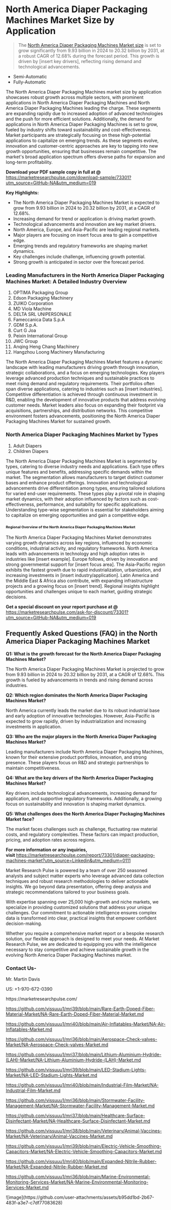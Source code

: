 <h1>North America Diaper Packaging Machines Market&nbsp;Size by Application</h1><blockquote><p>The <a href="https://marketresearchpulse.com/download-sample/73301?utm_source=GitHub-NA&amp;utm_medium=019">North America Diaper Packaging Machines Market size</a> is set to grow significantly from 9.93 billion in 2024 to 20.32 billion by 2031, at a robust CAGR of 12.68% during the forecast period. This growth is driven by [insert key drivers], reflecting rising demand and technological advancements.</p></blockquote><ul><li>Semi-Automatic<li> Fully-Automatic</li></ul><p>The North America Diaper Packaging Machines market size by application showcases robust growth across multiple sectors, with prominent applications in North America Diaper Packaging Machines and North America Diaper Packaging Machines leading the charge. These segments are expanding rapidly due to increased adoption of advanced technologies and the push for more efficient solutions. Additionally, the demand for applications in North America Diaper Packaging Machines is set to grow, fueled by industry shifts toward sustainability and cost-effectiveness. Market participants are strategically focusing on these high-potential applications to capitalize on emerging trends. As these segments evolve, innovation and customer-centric approaches are key to tapping into new growth opportunities, ensuring that businesses remain competitive. The market's broad application spectrum offers diverse paths for expansion and long-term profitability.</p><p><strong>Download your PDF sample copy in full at @ </strong><a href="https://marketresearchpulse.com/download-sample/73301?utm_source=GitHub-NA&amp;utm_medium=019">https://marketresearchpulse.com/download-sample/73301?utm_source=GitHub-NA&amp;utm_medium=019</a></p><p><strong>Key Highlights: </strong></p><ul><li>The North America Diaper Packaging Machines Market is expected to grow from 9.93 billion in 2024 to 20.32 billion by 2031, at a CAGR of 12.68%.</li><li>Increasing demand for trend or application is driving market growth.</li><li>Technological advancements and innovation are key market drivers.</li><li>North America, Europe, and Asia-Pacific are leading regional markets.</li><li>Major players are focusing on insert focus area to gain a competitive edge.</li><li>Emerging trends and regulatory frameworks are shaping market dynamics.</li><li>Key challenges include challenge, influencing growth potential.</li><li>Strong growth is anticipated in sector over the forecast period.</li></ul><h3>Leading Manufacturers in the North America Diaper Packaging Machines Market: A Detailed Industry Overview</h3><ol><li>OPTIMA Packaging Group</li><li>Edson Packaging Machinery</li><li>ZUIKO Corporation</li><li>MD Viola Machine</li><li>DELTA SRL UNIPERSONALE</li><li>Fameccanica Data S.p.A</li><li>GDM S.p.A.</li><li>Curt G Joa</li><li>Peixin International Group</li><li>JWC Group</li><li>Anqing Heng Chang Machinery</li><li>Hangzhou Loong Machinery Manufacturing</li></ol><div class="flex max-w-full flex-col flex-grow"><div class="min-h-8 text-message flex w-full flex-col items-end gap-2 whitespace-normal break-words [.text-message+&amp;]:mt-5" dir="auto" data-message-author-role="assistant" data-message-id="fd8432e4-4910-450d-b182-61b7bfb0a01f" data-message-model-slug="gpt-4o"><div class="flex w-full flex-col gap-1 empty:hidden first:pt-[3px]"><div class="markdown prose w-full break-words dark:prose-invert light"><p>The North America Diaper Packaging Machines Market features a dynamic landscape with leading manufacturers driving growth through innovation, strategic collaborations, and a focus on emerging technologies. Key players leverage advanced production techniques and sustainable practices to meet rising demand and regulatory requirements. Their portfolios often span diverse applications, catering to industries such as [insert industries]. Competitive differentiation is achieved through continuous investment in R&amp;D, enabling the development of innovative products that address evolving customer needs. Market leaders also focus on expanding their footprint via acquisitions, partnerships, and distribution networks. This competitive environment fosters advancements, positioning the North America Diaper Packaging Machines Market for sustained growth.</p></div></div></div></div><h3>North America Diaper Packaging Machines Market by Types</h3><ol><li>Adult Diapers<li> Children Diapers</li></ol><div class="flex max-w-full flex-col flex-grow"><div class="min-h-8 text-message flex w-full flex-col items-end gap-2 whitespace-normal break-words [.text-message+&amp;]:mt-5" dir="auto" data-message-author-role="assistant" data-message-id="084470be-0bb7-4664-bddf-5156b4f41249" data-message-model-slug="gpt-4o-mini"><div class="flex w-full flex-col gap-1 empty:hidden first:pt-[3px]"><div class="markdown prose w-full break-words dark:prose-invert light"><p>The North America Diaper Packaging Machines Market is segmented by types, catering to diverse industry needs and applications. Each type offers unique features and benefits, addressing specific demands within the market. The segmentation allows manufacturers to target distinct customer bases and enhance product offerings. Innovation and technological advancements drive differentiation among types, ensuring tailored solutions for varied end-user requirements. These types play a pivotal role in shaping market dynamics, with their adoption influenced by factors such as cost-effectiveness, performance, and suitability for specific applications. Understanding type-wise segmentation is essential for stakeholders aiming to capitalize on emerging opportunities and gain a competitive edge.</p></div></div></div></div><h3><span style="font-size: 11px;">Regional Overview of the North America Diaper Packaging Machines Market</span></h3><div class="flex max-w-full flex-col flex-grow"><div class="min-h-8 text-message flex w-full flex-col items-end gap-2 whitespace-normal break-words [.text-message+&amp;]:mt-5" dir="auto" data-message-author-role="assistant" data-message-id="e9038762-ce64-4e30-91c9-9bd413514231" data-message-model-slug="gpt-4o-mini"><div class="flex w-full flex-col gap-1 empty:hidden first:pt-[3px]"><div class="markdown prose w-full break-words dark:prose-invert light"><p>The North America Diaper Packaging Machines Market demonstrates varying growth dynamics across key regions, influenced by economic conditions, industrial activity, and regulatory frameworks. North America leads with advancements in technology and high adoption rates in industries like [insert example]. Europe follows, driven by innovation and strong governmental support for [insert focus area]. The Asia-Pacific region exhibits the fastest growth due to rapid industrialization, urbanization, and increasing investments in [insert industry/application]. Latin America and the Middle East &amp; Africa also contribute, with expanding infrastructure projects and a growing focus on [insert trend]. Regional insights highlight opportunities and challenges unique to each market, guiding strategic decisions.</p></div></div></div></div><p><strong>Get a special discount on your report purchase at @ </strong><a href="https://marketresearchpulse.com/ask-for-discount/73301?utm_source=GitHub-NA&amp;utm_medium=019">https://marketresearchpulse.com/ask-for-discount/73301?utm_source=GitHub-NA&amp;utm_medium=019</a></p><h2>Frequently Asked Questions (FAQ) in the North America Diaper Packaging Machines Market</h2><p><strong>Q1: What is the growth forecast for the North America Diaper Packaging Machines Market?</strong></p><p>The North America Diaper Packaging Machines Market is projected to grow from 9.93 billion in 2024 to 20.32 billion by 2031, at a CAGR of 12.68%. This growth is fueled by advancements in trends and rising demand across industries.</p><p><strong>Q2: Which region dominates the North America Diaper Packaging Machines Market?</strong></p><p>North America currently leads the market due to its robust industrial base and early adoption of innovative technologies. However, Asia-Pacific is expected to grow rapidly, driven by industrialization and increasing investments in application.</p><p><strong>Q3: Who are the major players in the North America Diaper Packaging Machines Market?</strong></p><p>Leading manufacturers include North America Diaper Packaging Machines, known for their extensive product portfolios, innovation, and strong presence. These players focus on R&amp;D and strategic partnerships to maintain competitiveness.</p><p><strong>Q4: What are the key drivers of the North America Diaper Packaging Machines Market?</strong></p><p>Key drivers include technological advancements, increasing demand for application, and supportive regulatory frameworks. Additionally, a growing focus on sustainability and innovation is shaping market dynamics.</p><p><strong>Q5: What challenges does the North America Diaper Packaging Machines Market face?</strong></p><p>The market faces challenges such as challenge, fluctuating raw material costs, and regulatory complexities. These factors can impact production, pricing, and adoption rates across regions.</p><p><strong>For more information or any inquiries, visit&nbsp;</strong><a href="https://marketresearchpulse.com/report/73301/diaper-packaging-machines-market?utm_source=Linkedin&utm_medium=0111">https://marketresearchpulse.com/report/73301/diaper-packaging-machines-market?utm_source=Linkedin&utm_medium=0111</a></p><p>Market Research Pulse is powered by a team of over 250 seasoned analysts and subject matter experts who leverage advanced data collection techniques and robust research methodologies to deliver actionable insights. We go beyond data presentation, offering deep analysis and strategic recommendations tailored to your business goals.</p><p>With expertise spanning over 25,000 high-growth and niche markets, we specialize in providing customized solutions that address your unique challenges. Our commitment to actionable intelligence ensures complex data is transformed into clear, practical insights that empower confident decision-making.</p><p>Whether you require a comprehensive market report or a bespoke research solution, our flexible approach is designed to meet your needs. At Market Research Pulse, we are dedicated to equipping you with the intelligence necessary to stay competitive and achieve sustainable growth in the evolving North America Diaper Packaging Machines market.</p><h3><strong>Contact Us-</strong></h3><p>Mr. Martin Davis</p><p>US: +1-970-672-0390</p><p>https://marketresearchpulse.com/</p><p><a href="https://github.com/vissuuu1/mri39/blob/main/Rare-Earth-Doped-Fiber-Material-Market/NA-Rare-Earth-Doped-Fiber-Material-Market.md">https://github.com/vissuuu1/mri39/blob/main/Rare-Earth-Doped-Fiber-Material-Market/NA-Rare-Earth-Doped-Fiber-Material-Market.md</a></p><p><a href="https://github.com/vissuuu1/mri40/blob/main/Air-Inflatables-Market/NA-Air-Inflatables-Market.md">https://github.com/vissuuu1/mri40/blob/main/Air-Inflatables-Market/NA-Air-Inflatables-Market.md</a></p><p><a href="https://github.com/vissuuu1/mri36/blob/main/Aerospace-Check-valves-Market/NA-Aerospace-Check-valves-Market.md">https://github.com/vissuuu1/mri36/blob/main/Aerospace-Check-valves-Market/NA-Aerospace-Check-valves-Market.md</a></p><p><a href="https://github.com/vissuuu1/mri37/blob/main/Lithium-Aluminium-Hydride-(LAH)-Market/NA-Lithium-Aluminium-Hydride-(LAH)-Market.md">https://github.com/vissuuu1/mri37/blob/main/Lithium-Aluminium-Hydride-(LAH)-Market/NA-Lithium-Aluminium-Hydride-(LAH)-Market.md</a></p><p><a href="https://github.com/vissuuu1/mri39/blob/main/LED-Stadium-Lights-Market/NA-LED-Stadium-Lights-Market.md">https://github.com/vissuuu1/mri39/blob/main/LED-Stadium-Lights-Market/NA-LED-Stadium-Lights-Market.md</a></p><p><a href="https://github.com/vissuuu1/mri40/blob/main/Industrial-Film-Market/NA-Industrial-Film-Market.md">https://github.com/vissuuu1/mri40/blob/main/Industrial-Film-Market/NA-Industrial-Film-Market.md</a></p><p><a href="https://github.com/vissuuu1/mri36/blob/main/Stormwater-Facility-Management-Market/NA-Stormwater-Facility-Management-Market.md">https://github.com/vissuuu1/mri36/blob/main/Stormwater-Facility-Management-Market/NA-Stormwater-Facility-Management-Market.md</a></p><p><a href="https://github.com/vissuuu1/mri37/blob/main/Healthcare-Surface-Disinfectant-Market/NA-Healthcare-Surface-Disinfectant-Market.md">https://github.com/vissuuu1/mri37/blob/main/Healthcare-Surface-Disinfectant-Market/NA-Healthcare-Surface-Disinfectant-Market.md</a></p><p><a href="https://github.com/vissuuu1/mri38/blob/main/Veterinary/Animal-Vaccines-Market/NA-Veterinary/Animal-Vaccines-Market.md">https://github.com/vissuuu1/mri38/blob/main/Veterinary/Animal-Vaccines-Market/NA-Veterinary/Animal-Vaccines-Market.md</a></p><p><a href="https://github.com/vissuuu1/mri39/blob/main/Electric-Vehicle-Smoothing-Capacitors-Market/NA-Electric-Vehicle-Smoothing-Capacitors-Market.md">https://github.com/vissuuu1/mri39/blob/main/Electric-Vehicle-Smoothing-Capacitors-Market/NA-Electric-Vehicle-Smoothing-Capacitors-Market.md</a></p><p><a href="https://github.com/vissuuu1/mri40/blob/main/Expanded-Nitrile-Rubber-Market/NA-Expanded-Nitrile-Rubber-Market.md">https://github.com/vissuuu1/mri40/blob/main/Expanded-Nitrile-Rubber-Market/NA-Expanded-Nitrile-Rubber-Market.md</a></p><p><a href="https://github.com/vissuuu1/mri36/blob/main/Marine-Environmental-Monitoring-Services-Market/NA-Marine-Environmental-Monitoring-Services-Market.md">https://github.com/vissuuu1/mri36/blob/main/Marine-Environmental-Monitoring-Services-Market/NA-Marine-Environmental-Monitoring-Services-Market.md</a></p>
![image](https://github.com/user-attachments/assets/b95dd1bd-2b67-483f-a3e7-c7df77083628)
